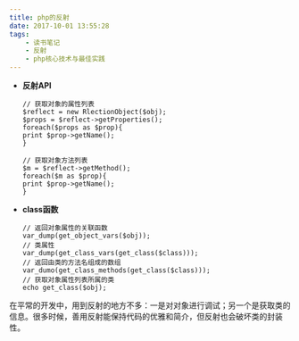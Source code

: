 ```yaml
---
title: php的反射
date: 2017-10-01 13:55:28
tags:
    - 读书笔记
    - 反射
    - php核心技术与最佳实践
---
```

- **反射API**

    ```
    // 获取对象的属性列表
    $reflect = new RlectionObject($obj);
    $props = $reflect->getProperties();
    foreach($props as $prop){
    print $prop->getName();
    }
    
    // 获取对象方法列表
    $m = $reflect->getMethod();
    foreach($m as $prop){
    print $prop->getName();
    }
    ```
<!-- more -->
- **class函数**

    ```
    // 返回对象属性的关联函数
    var_dump(get_object_vars($obj));
    // 类属性
    var_dump(get_class_vars(get_class($class)));
    // 返回由类的方法名组成的数组
    var_dumo(get_class_methods(get_class($class)));
    // 获取对象属性列表所属的类
    echo get_class($obj);
    ```
    
在平常的开发中，用到反射的地方不多：一是对对象进行调试；另一个是获取类的信息。很多时候，善用反射能保持代码的优雅和简介，但反射也会破坏类的封装性。

